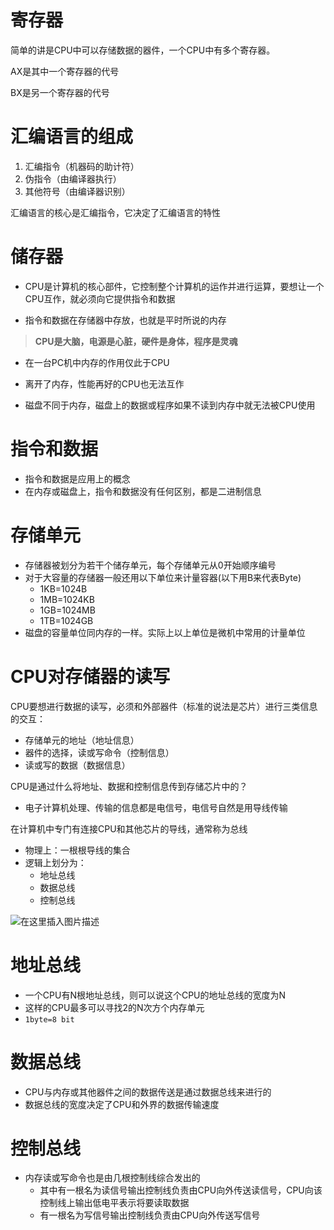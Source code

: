 # 寄存器

简单的讲是CPU中可以存储数据的器件，一个CPU中有多个寄存器。

AX是其中一个寄存器的代号

BX是另一个寄存器的代号

# 汇编语言的组成

1. 汇编指令（机器码的助计符）
2. 伪指令（由编译器执行）
3. 其他符号（由编译器识别）

汇编语言的核心是汇编指令，它决定了汇编语言的特性

# 储存器

- CPU是计算机的核心部件，它控制整个计算机的运作并进行运算，要想让一个CPU互作，就必须向它提供指令和数据

- 指令和数据在存储器中存放，也就是平时所说的内存

>**CPU是大脑，电源是心脏，硬件是身体，程序是灵魂**



- 在一台PC机中内存的作用仅此于CPU

- 离开了内存，性能再好的CPU也无法互作
- 磁盘不同于内存，磁盘上的数据或程序如果不读到内存中就无法被CPU使用

# 指令和数据

- 指令和数据是应用上的概念
- 在内存或磁盘上，指令和数据没有任何区别，都是二进制信息

# 存储单元

- 存储器被划分为若干个储存单元，每个存储单元从0开始顺序编号
- 对于大容量的存储器一般还用以下单位来计量容器(以下用B来代表Byte)
  - 1KB=1024B
  - 1MB=1024KB
  - 1GB=1024MB
  - 1TB=1024GB
- 磁盘的容量单位同内存的一样。实际上以上单位是微机中常用的计量单位

# CPU对存储器的读写

CPU要想进行数据的读写，必须和外部器件（标准的说法是芯片）进行三类信息的交互：

- 存储单元的地址（地址信息）
- 器件的选择，读或写命令（控制信息）
- 读或写的数据（数据信息）

CPU是通过什么将地址、数据和控制信息传到存储芯片中的？

- 电子计算机处理、传输的信息都是电信号，电信号自然是用导线传输

在计算机中专门有连接CPU和其他芯片的导线，通常称为总线

- 物理上：一根根导线的集合
- 逻辑上划分为：
  - 地址总线
  - 数据总线
  - 控制总线

![在这里插入图片描述](https://img-blog.csdnimg.cn/20200110235958567.png?x-oss-process=image/watermark,type_ZmFuZ3poZW5naGVpdGk,shadow_10,text_aHR0cHM6Ly9ibG9nLmNzZG4ubmV0L3FxXzQ0MjU3Mzgz,size_16,color_FFFFFF,t_70)

# 地址总线

- 一个CPU有N根地址总线，则可以说这个CPU的地址总线的宽度为N
- 这样的CPU最多可以寻找2的N次方个内存单元
- `1byte=8 bit`

# 数据总线

- CPU与内存或其他器件之间的数据传送是通过数据总线来进行的
- 数据总线的宽度决定了CPU和外界的数据传输速度

# 控制总线

- 内存读或写命令也是由几根控制线综合发出的
  - 其中有一根名为读信号输出控制线负责由CPU向外传送读信号，CPU向该控制线上输出低电平表示将要读取数据
  - 有一根名为写信号输出控制线负责由CPU向外传送写信号
